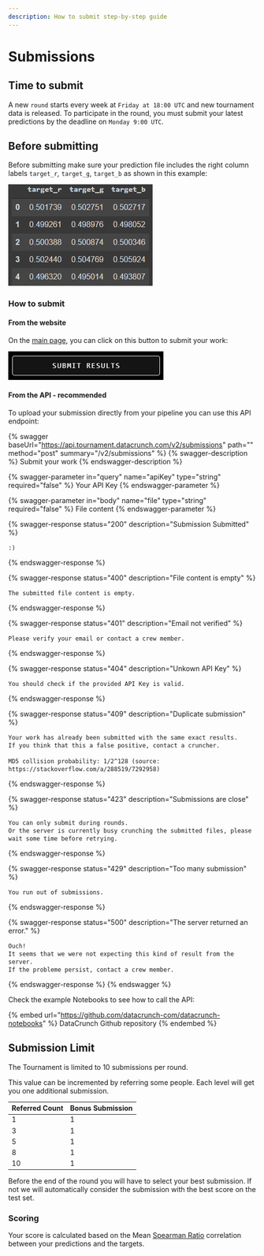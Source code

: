```yaml
---
description: How to submit step-by-step guide
---
```


# Submissions

## Time to submit

A new `round` starts every week at `Friday at 18:00 UTC` and new tournament data is released. To participate in the round, you must submit your latest predictions by the deadline on `Monday 9:00 UTC`.

## Before submitting

Before submitting make sure your prediction file includes the right column labels `target_r`_,_ `target_g`, `target_b` as shown in this example:

![Example of prediction file](<../../.gitbook/assets/image (29).png>)

### How to submit

#### From the website

On the [main page](http://tournament.datacrunch.com), you can click on this button to submit your work:

![](<../../.gitbook/assets/image (1).png>)

#### From the API - recommended

To upload your submission directly from your pipeline you can use this API endpoint:

{% swagger baseUrl="https://api.tournament.datacrunch.com/v2/submissions" path="" method="post" summary="/v2/submissions" %}
{% swagger-description %}
Submit your work
{% endswagger-description %}

{% swagger-parameter in="query" name="apiKey" type="string" required="false" %}
Your API Key
{% endswagger-parameter %}

{% swagger-parameter in="body" name="file" type="string" required="false" %}
File content
{% endswagger-parameter %}

{% swagger-response status="200" description="Submission Submitted" %}
```
:)
```
{% endswagger-response %}

{% swagger-response status="400" description="File content is empty" %}
```
The submitted file content is empty.
```
{% endswagger-response %}

{% swagger-response status="401" description="Email not verified" %}
```
Please verify your email or contact a crew member.
```
{% endswagger-response %}

{% swagger-response status="404" description="Unkown API Key" %}
```
You should check if the provided API Key is valid.
```
{% endswagger-response %}

{% swagger-response status="409" description="Duplicate submission" %}
```
Your work has already been submitted with the same exact results.
If you think that this a false positive, contact a cruncher.

MD5 collision probability: 1/2^128 (source: https://stackoverflow.com/a/288519/7292958)
```
{% endswagger-response %}

{% swagger-response status="423" description="Submissions are close" %}
```
You can only submit during rounds.
Or the server is currently busy crunching the submitted files, please wait some time before retrying.
```
{% endswagger-response %}

{% swagger-response status="429" description="Too many submission" %}
```
You run out of submissions.
```
{% endswagger-response %}

{% swagger-response status="500" description="The server returned an error." %}
```
Ouch!
It seems that we were not expecting this kind of result from the server.
If the probleme persist, contact a crew member.
```
{% endswagger-response %}
{% endswagger %}

Check the example Notebooks to see how to call the API:

{% embed url="https://github.com/datacrunch-com/datacrunch-notebooks" %}
DataCrunch Github repository
{% endembed %}

## Submission Limit

The Tournament is limited to 10 submissions per round.

This value can be incremented by referring some people. Each level will get you one additional submission.

| Referred Count | Bonus Submission |
| -------------- | ---------------- |
| 1              | 1                |
| 3              | 1                |
| 5              | 1                |
| 8              | 1                |
| 10             | 1                |

Before the end of the round you will have to select your best submission. If not we will automatically consider the submission with the best score on the test set.

### Scoring

Your score is calculated based on the Mean [Spearman Ratio](https://docs.scipy.org/doc/scipy/reference/generated/scipy.stats.spearmanr.html) correlation between your predictions and the targets.
